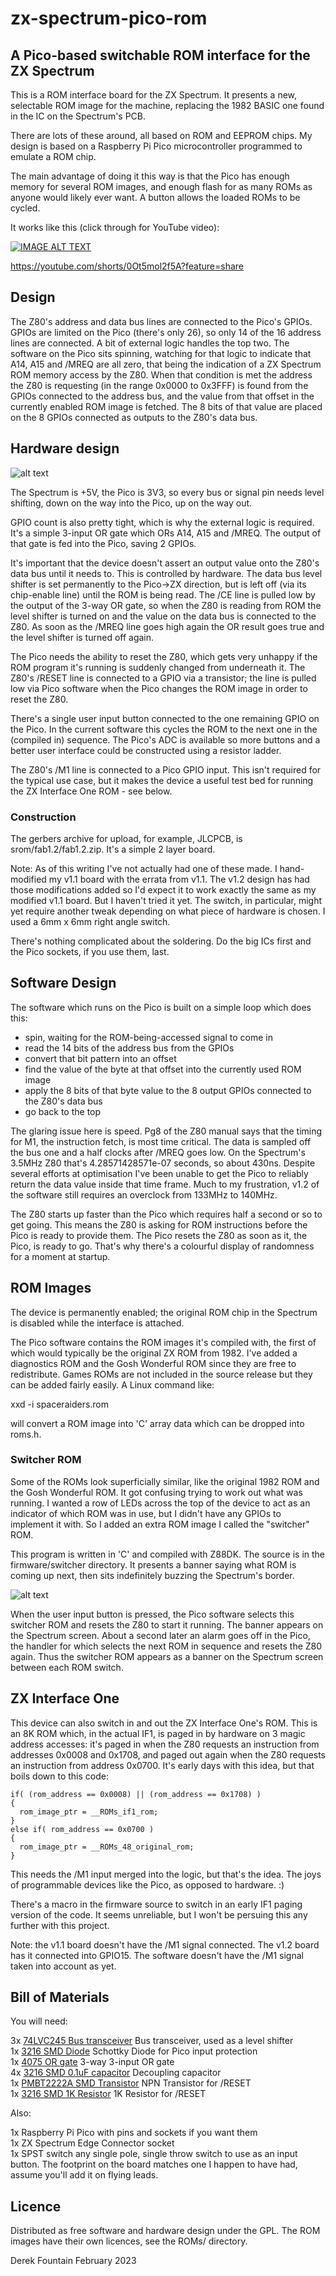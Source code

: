# zx-spectrum-pico-rom

## A Pico-based switchable ROM interface for the ZX Spectrum

This is a ROM interface board for the ZX Spectrum. It presents a new,
selectable ROM image for the machine, replacing the 1982 BASIC one
found in the IC on the Spectrum's PCB.

There are lots of these around, all based on ROM and EEPROM chips. My
design is based on a Raspberry Pi Pico microcontroller programmed to
emulate a ROM chip.

The main advantage of doing it this way is that the Pico has enough
memory for several ROM images, and enough flash for as many ROMs as
anyone would likely ever want. A button allows the loaded ROMs to be
cycled.

It works like this (click through for YouTube video):

[![IMAGE ALT TEXT](http://img.youtube.com/vi/0Ot5mol2f5A/0.jpg)](http://www.youtube.com/watch?v=0Ot5mol2f5A "ZX ROM Interface")

https://youtube.com/shorts/0Ot5mol2f5A?feature=share

## Design

The Z80's address and data bus lines are connected to the Pico's
GPIOs.  GPIOs are limited on the Pico (there's only 26), so only 14 of
the 16 address lines are connected. A bit of external logic handles the
top two. The software on the Pico sits spinning, watching for that logic
to indicate that A14, A15 and /MREQ are all zero, that being the indication
of a ZX Spectrum ROM memory access by the Z80. When that condition is
met the address the Z80 is requesting (in the range 0x0000 to 0x3FFF)
is found from the GPIOs connected to the address bus, and the value from
that offset in the currently enabled ROM image is fetched. The 8 bits of
that value are placed on the 8 GPIOs connected as outputs to the Z80's
data bus.

## Hardware design

![alt text](images/pico-rom-sch.png "Pico ROM Schematic")

The Spectrum is +5V, the Pico is 3V3, so every bus or signal pin needs
level shifting, down on the way into the Pico, up on the way out.

GPIO count is also pretty tight, which is why the external logic is
required. It's a simple 3-input OR gate which ORs A14, A15 and
/MREQ. The output of that gate is fed into the Pico, saving 2 GPIOs.

It's important that the device doesn't assert an output value onto the
Z80's data bus until it needs to. This is controlled by hardware. The
data bus level shifter is set permanently to the Pico->ZX direction,
but is left off (via its chip-enable line) until the ROM is being
read. The /CE line is pulled low by the output of the 3-way OR gate,
so when the Z80 is reading from ROM the level shifter is turned on and
the value on the data bus is connected to the Z80. As soon as the
/MREQ line goes high again the OR result goes true and the level shifter
is turned off again.

The Pico needs the ability to reset the Z80, which gets very unhappy if
the ROM program it's running is suddenly changed from underneath it. The
Z80's /RESET line is connected to a GPIO via a transistor; the line is
pulled low via Pico software when the Pico changes the ROM image in order
to reset the Z80.

There's a single user input button connected to the one remaining GPIO
on the Pico. In the current software this cycles the ROM to the next one
in the (compiled in) sequence. The Pico's ADC is available so more buttons
and a better user interface could be constructed using a resistor ladder.

The Z80's /M1 line is connected to a Pico GPIO input. This isn't required
for the typical use case, but it makes the device a useful test bed for
running the ZX Interface One ROM - see below.

### Construction

The gerbers archive for upload, for example, JLCPCB, is
srom/fab1.2/fab1.2.zip. It's a simple 2 layer board.

Note: As of this writing I've not actually had one of these made. I
hand-modified my v1.1 board with the errata from v1.1. The v1.2 design
has had those modifications added so I'd expect it to work exactly the
same as my modified v1.1 board. But I haven't tried it yet. The switch,
in particular, might yet require another tweak depending on what
piece of hardware is chosen. I used a 6mm x 6mm right angle switch.

There's nothing complicated about the soldering. Do the big ICs first
and the Pico sockets, if you use them, last.

## Software Design

The software which runs on the Pico is built on a simple loop which
does this:

 * spin, waiting for the ROM-being-accessed signal to come in
 * read the 14 bits of the address bus from the GPIOs
 * convert that bit pattern into an offset
 * find the value of the byte at that offset into the currently
   used ROM image
 * apply the 8 bits of that byte value to the 8 output GPIOs connected
   to the Z80's data bus
 * go back to the top

The glaring issue here is speed. Pg8 of the Z80 manual says that the
timing for M1, the instruction fetch, is most time critical. The data
is sampled off the bus one and a half clocks after /MREQ goes low. On
the Spectrum's 3.5MHz Z80 that's 4.28571428571e-07 seconds, so about
430ns. Despite several efforts at optimisation I've been unable to get
the Pico to reliably return the data value inside that time frame. Much
to my frustration, v1.2 of the software still requires an overclock from
133MHz to 140MHz.

The Z80 starts up faster than the Pico which requires half a second or
so to get going. This means the Z80 is asking for ROM instructions 
before the Pico is ready to provide them. The Pico resets the Z80 as
soon as it, the Pico, is ready to go. That's why there's a colourful
display of randomness for a moment at startup.

## ROM Images

The device is permanently enabled; the original ROM chip in the
Spectrum is disabled while the interface is attached.

The Pico software contains the ROM images it's compiled with, the
first of which would typically be the original ZX ROM from 1982. I've
added a diagnostics ROM and the Gosh Wonderful ROM since they are free
to redistribute. Games ROMs are not included in the source release but
they can be added fairly easily. A Linux command like:

 xxd -i spaceraiders.rom

will convert a ROM image into 'C' array data which can be dropped into
roms.h.

### Switcher ROM

Some of the ROMs look superficially similar, like the original 1982
ROM and the Gosh Wonderful ROM. It got confusing trying to work out
what was running. I wanted a row of LEDs across the top of the device
to act as an indicator of which ROM was in use, but I didn't have any
GPIOs to implement it with. So I added an extra ROM image I called the
"switcher" ROM.

This program is written in 'C' and compiled with Z88DK. The source is
in the firmware/switcher directory. It presents a banner saying what ROM
is coming up next, then sits indefinitely buzzing the Spectrum's border.

![alt text](images/switcher.png "Switcher ROM (under emulation)")

When the user input button is pressed, the Pico software selects this
switcher ROM and resets the Z80 to start it running. The banner appears
on the Spectrum screen. About a second later an alarm goes off in the
Pico, the handler for which selects the next ROM in sequence and resets
the Z80 again. Thus the switcher ROM appears as a banner on the Spectrum
screen between each ROM switch.

## ZX Interface One

This device can also switch in and out the ZX Interface One's ROM. This
is an 8K ROM which, in the actual IF1, is paged in by hardware on 3 magic
address accesses: it's paged in when the Z80 requests an instruction from
addresses 0x0008 and 0x1708, and paged out again when the Z80 requests an
instruction from address 0x0700. It's early days with this idea, but that
boils down to this code:

    if( (rom_address == 0x0008) || (rom_address == 0x1708) )
    {
      rom_image_ptr = __ROMs_if1_rom;
    }
    else if( rom_address == 0x0700 )
    {
      rom_image_ptr = __ROMs_48_original_rom;
    }

This needs the /M1 input merged into the logic, but that's the
idea. The joys of programmable devices like the Pico, as opposed to
hardware. :)

There's a macro in the firmware source to switch in an early IF1 paging
version of the code. It seems unreliable, but I won't be persuing this
any further with this project.

Note: the v1.1 board doesn't have the /M1 signal connected. The v1.2
board has it connected into GPIO15. The software doesn't have the /M1
signal taken into account as yet.

## Bill of Materials

You will need:

3x [74LVC245 Bus transceiver](https://www.mouser.co.uk/ProductDetail/595-SN74LVC245ANSR)
Bus transceiver, used as a level shifter
<br>
1x [3216 SMD Diode](https://www.mouser.co.uk/ProductDetail/581-SD1206S040S2R0)
Schottky Diode for Pico input protection
<br>
1x [4075 OR gate](https://www.mouser.co.uk/ProductDetail/595-SN74HCS4075DR)
3-way 3-input OR gate
<br>
4x [3216 SMD 0.1uF capacitor](https://www.mouser.co.uk/ProductDetail/581-12065C104KAT4A)
Decoupling capacitor
<br>
1x [PMBT2222A SMD Transistor](https://www.mouser.co.uk/ProductDetail/771-PMBT2222A-T-R)
NPN Transistor for /RESET
<br>
1x [3216 SMD 1K Resistor](https://www.mouser.co.uk/ProductDetail/603-RT1206FRE071KL)
1K Resistor for /RESET

Also:

1x Raspberry Pi Pico with pins and sockets if you want them
<br>
1x ZX Spectrum Edge Connector socket
<br>
1x SPST switch any single pole, single throw switch to use as an input button. The footprint
on the board matches one I happen to have had, assume you'll add it on flying leads.


## Licence

Distributed as free software and hardware design under the GPL. The ROM
images have their own licences, see the ROMs/ directory.

Derek Fountain
February 2023